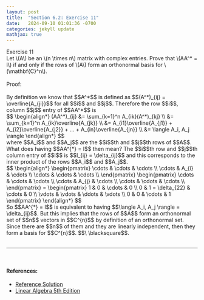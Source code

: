 ```yaml
---
layout: post
title:  "Section 6.2: Exercise 11"
date:   2024-09-10 01:01:36 -0700
categories: jekyll update
mathjax: true
---
```

<div class="ydiv">
Exercise 11
</div>
<div class="ybdiv">
Let \(A\) be an \(n \times n\) matrix with complex entries. Prove that \(AA^* = I\) if and only if the rows of \(A\) form an orthonormal basis for \(\mathbf{C}^n\).
</div>
<br>
Proof:
<br>
<br>
By definition we know that $$A^*$$ is defined as $$(A^*)_{ij} = \overline{A_{ji}}$$ for all $$i$$ and $$j$$. Therefore the row $$i$$, column $$j$$ entry of $$AA^*$$ is
<div>
	$$
	\begin{align*}
	(AA^*)_{ij} &= \sum_{k=1}^n A_{ik}(A^*)_{kj} \\
	            &= \sum_{k=1}^n A_{ik}\overline{A_{jk}} \\
				&= A_{i1}\overline{A_{j1}} + A_{i2}\overline{A_{j2}} + ... + A_{in}\overline{A_{jn}} \\
				&= \langle A_i, A_j \rangle
	\end{align*}
	$$
</div>
where $$A_i$$ and $$A_j$$ are the $$i$$th and $$j$$th rows of $$A$$. What does having $$AA^{*} = I$$ then mean? The $$i$$th row and $$j$$th column entry of $$I$$ is $$I_{ij} = \delta_{ij}$$ and this corresponds to the inner product of the rows $$A_i$$ and $$A_j$$.
<div> 
$$
\begin{align*}
\begin{pmatrix}
\cdots & \cdots & \cdots \\
\cdots & A_{i} & \cdots \\
\cdots & \cdots & \cdots \\
\end{pmatrix}
\begin{pmatrix}
\cdots & \cdots & \cdots \\
\cdots & A_{j} & \cdots \\
\cdots & \cdots & \cdots \\
\end{pmatrix}
=
\begin{pmatrix} 
1 & 0 & \cdots & 0 \\
0 & 1 = \delta_{22} & \cdots & 0 \\
\vdots & \vdots & \ddots & \vdots \\
0 & 0 & \cdots & 1
\end{pmatrix}
\end{align*}
$$
</div>
So $$AA^{*} = I$$ is equivalent to having $$\langle A_i, A_j \rangle = \delta_{ij}$$. But this implies that the rows of $$A$$ form an orthonormal set of $$n$$ vectors in $$C^{n}$$ by definition of an orthonormal set. Since there are $$n$$ of them and they are linearly independent, then they form a basis for $$C^{n}$$. $$\ \blacksquare$$. 
<br>
<br>
<hr>
<br>
<!------------------------------------------------------------------------------------>
<h4><b>References:</b></h4>
<ul>
<li><a href="https://media.pearsoncmg.com/aw/aw_friedberg_linearalgebra_5e/solutions/sec_6_2.html">Reference Solution </a>
<li><a href="https://www.amazon.com/Linear-Algebra-5th-Stephen-Friedberg/dp/0134860241/ref=tmm_hrd_swatch_0?_encoding=UTF8&qid=&sr=">Linear Algebra 5th Edition</a></li>
</ul>





















